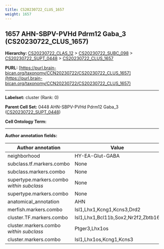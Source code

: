 ```yaml
---
title: CS20230722_CLUS_1657
weight: 1657
---
```

## 1657 AHN-SBPV-PVHd Pdrm12 Gaba_3 (CS20230722_CLUS_1657)
<b>Hierarchy: </b>
[CS20230722_CLAS_12](../CS20230722_CLAS_12) >
[CS20230722_SUBC_098](../CS20230722_SUBC_098) >
[CS20230722_SUPT_0448](../CS20230722_SUPT_0448) >
[CS20230722_CLUS_1657](../CS20230722_CLUS_1657)

**PURL:** [https://purl.brain-bican.org/taxonomy/CCN20230722/CS20230722_CLUS_1657](https://purl.brain-bican.org/taxonomy/CCN20230722/CS20230722_CLUS_1657)

---


**Labelset:** cluster (Rank: 0)

**Parent Cell Set:** 0448 AHN-SBPV-PVHd Pdrm12 Gaba_3 ([CS20230722_SUPT_0448](../CS20230722_SUPT_0448))



**Cell Ontology Term:** 

[MARKER GENES.]: #


---

[TRANSFERRED ANNOTATIONS.]: #


[AUTHOR ANNOTATION FIELDS.]: #


**Author annotation fields:**

| Author annotation | Value |
|-------------------|-------|
|neighborhood|HY-EA-Glut-GABA|
|subclass.tf.markers.combo|None|
|subclass.markers.combo|None|
|supertype.markers.combo _within subclass_|None|
|supertype.markers.combo|None|
|anatomical_annotation|AHN|
|merfish.markers.combo|Isl1,Lhx1,Kcng1,Kcns3,Drd2|
|cluster.TF.markers.combo|Isl1,Lhx1,Bcl11b,Sox2,Nr2f2,Zbtb16|
|cluster.markers.combo _within subclass_|Ptger3,Lhx1os|
|cluster.markers.combo|Isl1,Lhx1os,Kcng1,Kcns3|
